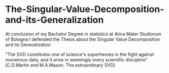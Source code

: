 # The-Singular-Value-Decomposition-and-its-Generalization
At conclusion of my Bachelor Degree in statistics at Alma Mater Studiorum of Bologna I defended the Thesis about the Singular Value Decomposition and its Generalization

"The SVD constitutes one of science's superheroes in the fight against monstrous data, and it arise in seemingly every scientific discipline" [C.D.Martin and M.A.Mason. The extraordinary SVD]

